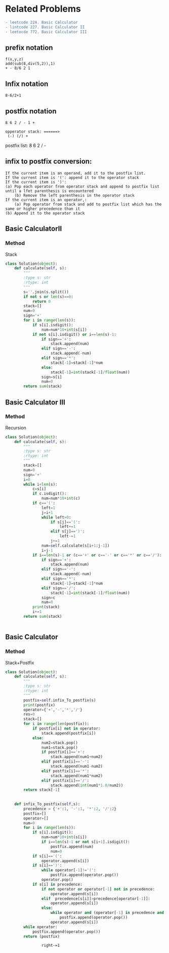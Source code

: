 ﻿# Related Problems
```diff
- leetcode 224. Basic Calculator  
- lintcode 227. Basic Calculator II
- leetocde 772. Basic Calculator III 
```
## prefix notation
	f(x,y,z)
	add(sub(8,div(5,2)),1)
	+ - 8/6 2 1
	
## Infix notation
	8-6/2+1
	
## postfix notation
	8 6 2 / - 1 +
	
    opperator stack: ======>
	 (-) (/) +
	 
postfix list: 8 6 2 / -

## infix to postfix conversion:
	
    If the current item is an operand, add it to the postfix list.
    If the current item is '(': append it to the operator stack
    If the current item is ')': 
	(a) Pop each operator from operator stack and append to postfix list until a lfet parenthesis is encountered
        (b) Remove the left parenthesis in the operator stack
    If the current item is an operator,:
    	(a) Pop operator from stack and add to postfix list which has the same or higher precedence than it
	(b) Append it to the operator stack
	
## Basic CalculatorII

### Method 
Stack
```python
class Solution(object):
    def calculate(self, s):
        """
        :type s: str
        :rtype: int
        """
        s=''.join(s.split())
        if not s or len(s)==0:
            return 0
        stack=[]
        num=0
        sign='+'
        for i in range(len(s)):
            if s[i].isdigit():
                num=num*10+int(s[i])
            if not s[i].isdigit() or i==len(s)-1:
                if sign=='+':
                    stack.append(num)
                elif sign=='-':
                    stack.append(-num)
                elif sign=='*':
                    stack[-1]=stack[-1]*num
                else:
                    stack[-1]=int(stack[-1]/float(num))
                sign=s[i]
                num=0
        return sum(stack)
```
## Basic Calculator III

### Method 
Recursion  


```python
class Solution(object):
    def calculate(self, s):
        """
        :type s: str
        :rtype: int
        """
        stack=[]
        num=0
        sign='+'
        i=0
        while i<len(s):
            c=s[i]
            if c.isdigit():
                num=num*10+int(c)
            if c=='(':
                left=1
                j=i+1
                while left>0:
                    if s[j]=='(':
                        left+=1
                    elif s[j]==')':
                        left-=1
                    j+=1
                num=self.calculate(s[i+1:j-1])
                i=j-1
            if i==len(s)-1 or (c=='+' or c=='-' or c=='*' or c=='/'):
                if sign=='+':
                    stack.append(num)
                elif sign=='-':
                    stack.append(-num)
                elif sign=='*':
                    stack[-1]=stack[-1]*num
                elif sign=='/':
                    stack[-1]=int(stack[-1]/float(num))
                sign=c
                num=0
            print(stack)
            i+=1
        return sum(stack)
        
```

## Basic Calculator

### Method 
Stack+Postfix
  
```python
class Solution(object):
    def calculate(self, s):
        """
        :type s: str
        :rtype: int
        """ 
        postfix=self.infix_To_postfix(s)
        print(postfix)
        operator={'+','-','*','/'}
        res=0
        stack=[]
        for i in range(len(postfix)):
            if postfix[i] not in operator:
                stack.append(postfix[i])
            else:
                num2=stack.pop()
                num1=stack.pop()
                if postfix[i]=='+':
                    stack.append(num1+num2)
                elif postfix[i]=='-':
                    stack.append(num1-num2)
                elif postfix[i]=='*':
                    stack.append(num1*num2)
                elif postfix[i]=='/':
                    stack.append(int(num1*1.0/num2))
        return stack[-1]
    
    
    def infix_To_postfix(self,s):
        precedence = {'+':1, '-':1, '*':2, '/':2} 
        postfix=[]
        operator=[]
        num=0
        for i in range(len(s)):
            if s[i].isdigit():
                num=num*10+int(s[i])
                if i==len(s)-1 or not s[i+1].isdigit():
                    postfix.append(num)
                    num=0
            if s[i]=='(':
                operator.append(s[i])
            if s[i]==')':
                while operator[-1]!='(':
                    postfix.append(operator.pop())
                operator.pop()
            if s[i] in precedence:
                if not operator or operator[-1] not in precedence:
                    operator.append(s[i])
                elif  precedence[s[i]]>precedence[operator[-1]]:
                    operator.append(s[i])
                else:
                    while operator and (operator[-1] in precedence and precedence[s[i]]<=precedence[operator[-1]]):
                        postfix.append(operator.pop())
                    operator.append(s[i])
        while operator:
            postfix.append(operator.pop())
        return (postfix)

```




                    right-=1
